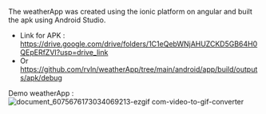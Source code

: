 The weatherApp was created using the ionic platform on angular and built the apk using Android Studio.

- Link for APK : https://drive.google.com/drive/folders/1C1eQebWNjAHUZCKD5GB64H0QEpERfZVI?usp=drive_link
- Or https://github.com/rvln/weatherApp/tree/main/android/app/build/outputs/apk/debug

Demo weatherApp :
![document_6075676173034069213-ezgif com-video-to-gif-converter](https://github.com/user-attachments/assets/9c4c2563-8c20-439a-aca1-f9ccfecc7128)
